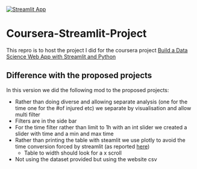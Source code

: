 [![Streamlit App](https://static.streamlit.io/badges/streamlit_badge_black_white.svg)](https://share.streamlit.io/jdenos/coursera-streamlit-project/main/main.py)
# Coursera-Streamlit-Project

This repro is to host the project I did for the coursera project [Build a Data Science Web App with Streamlit and Python](https://www.coursera.org/projects/data-science-streamlit-python)

## Difference with the proposed projects
In this version we did the following mod to the proposed projects:
* Rather than doing diverse and allowing separate analysis (one for the time one for the #of injured etc) we separate by visualisation and allow multi filter
* Filters are in the side bar
* For the time filter rather than limit to 1h with an int slider we created a slider with time and a min and max time 
* Rather than printing the table with steamlit we use plotly to avoid the time conversion forced by streamlit (as reported [here](https://github.com/streamlit/streamlit/issues/1061))
  * Table to width should look for a x scroll
* Not using the dataset provided but using the website csv